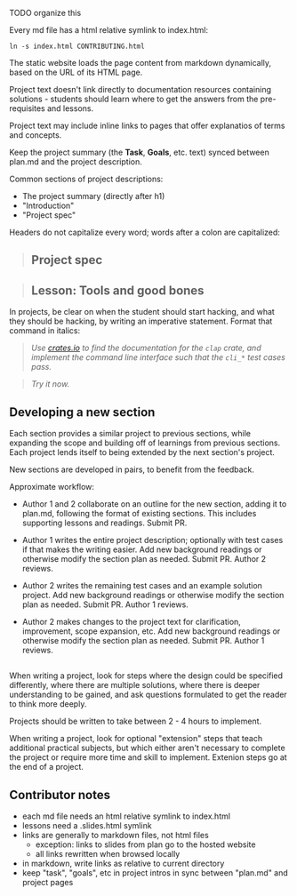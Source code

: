 TODO organize this

Every md file has a html relative symlink to index.html:

`ln -s index.html CONTRIBUTING.html`

The static website loads the page content from markdown dynamically,
based on the URL of its HTML page.

Project text doesn't link directly to documentation resources containing
solutions - students should learn where to get the answers from the
pre-requisites and lessons.

Project text may include inline links to pages that offer explanatios of terms
and concepts.

Keep the project summary (the **Task**, **Goals**, etc. text) synced between
plan.md and the project description.

Common sections of project descriptions:

- The project summary (directly after h1)
- "Introduction"
- "Project spec"

Headers do not capitalize every word; words after a colon
are capitalized:

> ## Project spec

> ## Lesson: Tools and good bones

In projects, be clear on when the student should start hacking, and what they
should be hacking, by writing an imperative statement. Format that command in
italics:

> <i>Use [crates.io](https://crates.io) to find the documentation
for the `clap` crate, and implement the command line interface
such that the `cli_*` test cases pass.</i>

> _Try it now._

## Developing a new section

Each section provides a similar project to previous sections, while expanding
the scope and building off of learnings from previous sections. Each project
lends itself to being extended by the next section's project.

New sections are developed in pairs, to benefit from the feedback.

Approximate workflow:

- Author 1 and 2 collaborate on an outline for the new section, adding it to
  plan.md, following the format of existing sections. This includes supporting lessons
  and readings. Submit PR.

- Author 1 writes the entire project description; optionally with test cases if
  that makes the writing easier. Add new background readings or otherwise modify
  the section plan as needed. Submit PR. Author 2 reviews.

- Author 2 writes the remaining test cases and an example solution project. Add
  new background readings or otherwise modify the section plan as needed. Submit
  PR. Author 1 reviews.

- Author 2 makes changes to the project text for clarification, improvement,
  scope expansion, etc. Add new background readings or otherwise modify the
  section plan as needed. Submit PR. Author 1 reviews.

##

When writing a project, look for steps where the design could be specified differently,
where there are multiple solutions, where there is deeper understanding to be gained,
and ask questions formulated to get the reader to think more deeply.

Projects should be written to take between 2 - 4 hours to implement.

When writing a project, look for optional "extension" steps that teach
additional practical subjects, but which either aren't necessary to complete the
project or require more time and skill to implement. Extenion steps go at the
end of a project.

## Contributor notes

- each md file needs an html relative symlink to index.html
- lessons need a .slides.html symlink
- links are generally to markdown files, not html files
  - exception: links to slides from plan go to the hosted website
  - all links rewritten when browsed locally
- in markdown, write links as relative to current directory
- keep "task", "goals", etc in project intros in sync between "plan.md" and
  project pages

